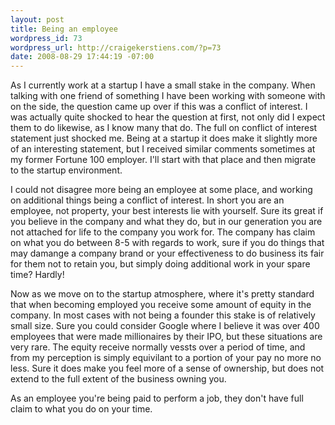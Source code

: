 ```yaml
--- 
layout: post
title: Being an employee
wordpress_id: 73
wordpress_url: http://craigekerstiens.com/?p=73
date: 2008-08-29 17:44:19 -07:00
---
```

As I currently work at a startup I have a small stake in the company. When talking with one friend of something I have been working with someone with on the side, the question came up over if this was a conflict of interest. I was actually quite shocked to hear the question at first, not only did I expect them to do likewise, as I know many that do. The full on conflict of interest statement just shocked me. Being at a startup it does make it slightly more of an interesting statement, but I received similar comments sometimes at my former Fortune 100 employer. I'll start with that place and then migrate to the startup environment.

I could not disagree more being an employee at some place, and working on additional things being a conflict of interest. In short you are an employee, not property, your best interests lie with yourself. Sure its great if you believe in the company and what they do, but in our generation you are not attached for life to the company you work for. The company has claim on what you do between 8-5 with regards to work, sure if you do things that may damange a company brand or your effectiveness to do business its fair for them not to retain you, but simply doing additional work in your spare time? Hardly!

Now as we move on to the startup atmosphere, where it's pretty standard that when becoming employed you receive some amount of equity in the company. In most cases with not being a founder this stake is of relatively small size. Sure you could consider Google where I believe it was over 400 employees that were made millionaires by their IPO, but these situations are very rare. The equity receive normally vessts over a period of time, and from my perception is simply equivilant to a portion of your pay no more no less. Sure it does make you feel more of a sense of ownership, but does not extend to the full extent of the business owning you.

As an employee you're being paid to perform a job, they don't have full claim to what you do on your time.
